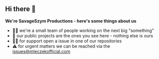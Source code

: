 ## Hi there 👋



**We're SavageSzym Productions - here's some things about us**

- 🙋‍♀️ we're a small team of people working on the next big "something"
- 🌈 our public projects are the ones you see here - nothing else is ours
- 👩‍💻 for support open a issue in one of our repositories
- ⚠️ for urgent matters we can be reached via the issues@mleczekofficial.com


